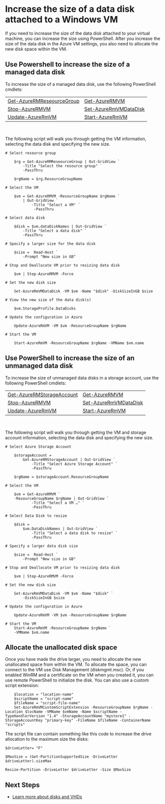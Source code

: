 <properties
    pageTitle="Expand a data disk attached to a Windows VM in Azure | Azure"
    description="Expand the size of a data disk that is attached to a Windows virtual machine using PowerShell."
    services="virtual-machines-windows"
    documentationcenter="na"
    author="cynthn"
    manager="timlt"
    editor=""
    tags="" />
<tags
    ms.assetid=""
    ms.service="virtual-machines-windows"
    ms.devlang="na"
    ms.topic="article"
    ms.tgt_pltfrm="na"
    ms.workload="infrastructure-services"
    ms.date="03/02/2017"
    wacn.date=""
    ms.author="cynthn" />

# Increase the size of a data disk attached to a Windows VM

If you need to increase the size of the data disk attached to your virtual machine, you can increase the size using PowerShell. After you increase the size of the data disk in the Azure VM settings, you also need to allocate the new disk space within the VM.

## Use Powershell to increase the size of a managed data disk

To increase the size of a managed data disk, use the following PowerShell cmdlets:

|                                                                    |                                                            |
|--------------------------------------------------------------------|------------------------------------------------------------|
| [Get-AzureRMReseourceGroup](https://docs.microsoft.com/powershell/Get-AzureRMReseourceGroup) | [Get-AzureRMVM](https://docs.microsoft.com/powershell/getazurermvm)                  |
| [Stop-AzureRMVM](https://docs.microsoft.com/powershell/stop-azurermvm)                       | [Set-AzureRmVMDataDisk](https://docs.microsoft.com/powershell/Set-AzureRmVMDataDisk) |
| [Update-AzureRmVM](https://docs.microsoft.com/powershell/update-azurermvm)                   | [Start-AzureRmVM](https://docs.microsoft.com/powershell/start-azurermvm)             |
<br>

The following script will walk you through getting the VM information, selecting the data disk and specifying the new size.

    # Select resource group
     
        $rg = Get-AzureRMReseourceGroup | Out-GridView `
            -Title "Select the resource group" `
            -PassThru
     
        $rgName = $rg.ResourceGroupName

    # Select the VM
     
        $vm = Get-AzureRMVM -ResourceGroupName $rgName `
            | Out-GridView `
                -Title "Select a VM" `
                 -PassThru

    # Select data disk
     
        $disk = $vm.dataDiskNames | Out-GridView `
            -Title "Select a data disk" `
            -PassThru
    
    # Specify a larger size for the data disk 
       
        $size =  Read-Host `
            -Prompt "New size in GB"

    # Stop and Deallocate VM prior to resizing data disk
     
        $vm | Stop-AzureRMVM -Force

    # Set the new disk size
    
        Set-AzureRmVMDataDisk -VM $vm -Name "$disk" -DiskSizeInGB $size

    # View the new size of the data disk(s)
    
        $vm.StorageProfile.DataDisks

    # Update the configuration in Azure
    
        Update-AzureRmVM -VM $vm -ResourceGroupName $rgName

    # Start the VM
    
        Start-AzureRmVM -ResourceGroupName $rgName -VMName $vm.name

## Use PowerShell to increase the size of an unmanaged data disk

To increase the size of unmanaged data disks in a storage account, use the following PowerShell cmdlets:

|                                                                    |                                                            |
|--------------------------------------------------------------------|------------------------------------------------------------|
| [Get-AzureRMStorageAccount](https://docs.microsoft.com/powershell/Get-AzureRMStorageAccount) | [Get-AzureRMVM](https://docs.microsoft.com/powershell/getazurermvm)                  |
| [Stop-AzureRMVM](https://docs.microsoft.com/powershell/stop-azurermvm)                       | [Set-AzureRmVMDataDisk](https://docs.microsoft.com/powershell/Set-AzureRmVMDataDisk) |
| [Update-AzureRmVM](https://docs.microsoft.com/powershell/update-azurermvm)                   | [Start-AzureRmVM](https://docs.microsoft.com/powershell/start-azurermvm)             |

<br>

The following script will walk you through getting the VM and storage account information, selecting the data disk and specifying the new size.

    # Select Azure Storage Account
     
        $storageAccount =
            Get-AzureRMStorageAccount | Out-GridView `
                -Title "Select Azure Storage Account" `
                -PassThru
     
        $rgName = $storageAccount.ResourceGroupName

    # Select the VM
     
        $vm = Get-AzureRMVM `
        -ResourceGroupName $rgName | Out-GridView `
                -Title "Select a VM …" `
                -PassThru

    # Select Data Disk to resize
     
        $disk =
            $vm.DataDiskNames | Out-GridView `
                -Title "Select a data disk to resize" `
                -PassThru
     
    # Specify a larger data disk size 
       
        $size =  Read-Host `
            -Prompt "New size in GB"

    # Stop and Deallocate VM prior to resizing data disk
     
        $vm | Stop-AzureRMVM -Force

    # Set the new disk size

        Set-AzureRmVMDataDisk -VM $vm -Name "$disk" `
            -DiskSizeInGB $size

    # Update the configuration in Azure
    
        Update-AzureRmVM -VM $vm -ResourceGroupName $rgName

    # Start the VM
        Start-AzureRmVM -ResourceGroupName $rgName `
        -VMName $vm.name
    
## Allocate the unallocated disk space 

Once you have made the drive larger, you need to allocate the new unallocated space from within the VM. To allocate the space, you can connect to the VM use Disk Management (diskmgmt.msc). Or, if you enabled WinRM and a certificate on the VM when you created it, you can use remote PowerShell to initialize the disk. You can also use a custom script extension: 

        $location = "location-name"
        $scriptName = "script-name"
        $fileName = "script-file-name"
        Set-AzureRmVMCustomScriptExtension -ResourceGroupName $rgName -Location $locName -VMName $vmName -Name $scriptName -TypeHandlerVersion "1.4" -StorageAccountName "mystore1" -StorageAccountKey "primary-key" -FileName $fileName -ContainerName "scripts"

The script file can contain something like this code to increase the drive allocation to the maximum size the disks:

    $driveLetter= "F"

    $MaxSize = (Get-PartitionSupportedSize -DriveLetter $driveLetter).sizeMax

    Resize-Partition -DriveLetter $driveLetter -Size $MaxSize

## Next Steps
- [Learn more about disks and VHDs](/documentation/articles/storage-about-disks-and-vhds-windows/)